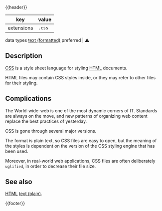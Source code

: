 {{header}}

key | value
--- | ---
extensions | `.css`
data types [text (formatted)](../dataTypes/formattedText.md)
preferred | ⚠️

## Description

[CSS]({{wikipedia}}/Cascading_Style_Sheets)
is a style sheet language for styling
[HTML](html.md) documents.

HTML files may contain CSS styles inside, or they may refer to other files for
their styling.

## Complications

The World-wide-web is one of the most dynamic corners of IT. Standards are
always on the move, and new patterns of organizing web content replace the best
practices of yesterday.

CSS is gone through several major versions.

The format is plain text, so CSS files are easy to open,
but the meaning of the styles is dependent on the version of the
CSS styling engine that has been used.

Moreover, in real-world web applications, CSS files are often
deliberately `uglified`, in order to decrease their file size.

## See also

[HTML](html.md)
[text (plain)](../dataTypes/plainText.md).

{{footer}}
